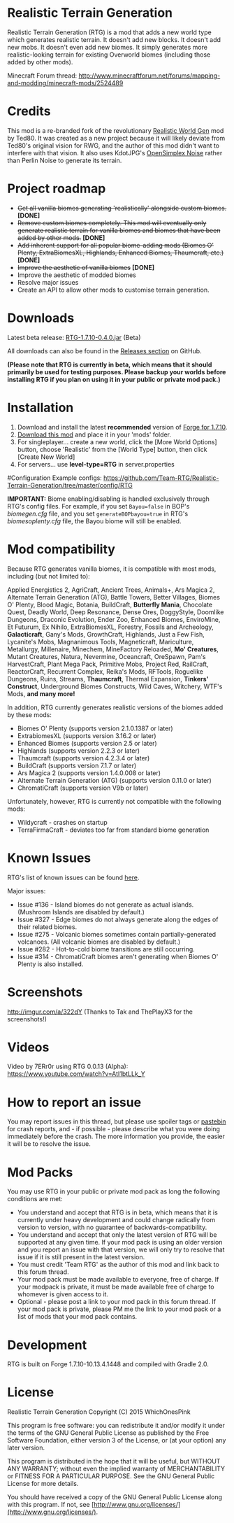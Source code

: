 # Realistic Terrain Generation
Realistic Terrain Generation (RTG) is a mod that adds a new world type which generates realistic terrain. It doesn't add new blocks. It doesn't add new mobs. It doesn't even add new biomes. It simply generates more realistic-looking terrain for existing Overworld biomes (including those added by other mods).

Minecraft Forum thread: http://www.minecraftforum.net/forums/mapping-and-modding/minecraft-mods/2524489

# Credits
This mod is a re-branded fork of the revolutionary [Realistic World Gen](http://www.minecraftforum.net/forums/mapping-and-modding/minecraft-mods/1281910-teds-world-gen-mods-realistic-world-gen-alpha-1-3) mod by Ted80. It was created as a new project because it will likely deviate from Ted80's original vision for RWG, and the author of this mod didn't want to interfere with that vision. It also uses KdotJPG's [OpenSimplex Noise](https://gist.github.com/KdotJPG/b1270127455a94ac5d19) rather than Perlin Noise to generate its terrain.

# Project roadmap
* ~~Get all vanilla biomes generating 'realistically' alongside custom biomes.~~ **[DONE]**
* ~~Remove custom biomes completely. This mod will eventually only generate realistic terrain for vanilla biomes and biomes that have been added by other mods.~~ **[DONE]**
* ~~Add inherent support for all popular biome-adding mods (Biomes O' Plenty, ExtraBiomesXL, Highlands, Enhanced Biomes, Thaumcraft, etc.)~~ **[DONE]**
* ~~Improve the aesthetic of vanilla biomes~~ **[DONE]**
* Improve the aesthetic of modded biomes
* Resolve major issues
* Create an API to allow other mods to customise terrain generation.

# Downloads
Latest beta release: [RTG-1.7.10-0.4.0.jar](http://curse.com/mc-mods/minecraft/237989-realistic-terrain-generation/2268572) (Beta)

All downloads can also be found in the [Releases section](https://github.com/Team-RTG/Realistic-Terrain-Generation/releases) on GitHub.

__(Please note that RTG is currently in beta, which means that it should primarily be used for testing purposes. Please backup your worlds before installing RTG if you plan on using it in your public or private mod pack.)__

# Installation
1. Download and install the latest **recommended** version of [Forge for 1.7.10](http://files.minecraftforge.net/).
2. [Download this mod](http://www.curse.com/mc-mods/minecraft/237989-realistic-terrain-generation) and place it in your 'mods' folder.
3. For singleplayer... create a new world, click the [More World Options] button, choose 'Realistic' from the [World Type] button, then click [Create New World]
4. For servers... use **level-type=RTG** in server.properties

#Configuration
Example configs:
https://github.com/Team-RTG/Realistic-Terrain-Generation/tree/master/config/RTG

**IMPORTANT:**
Biome enabling/disabling is handled exclusively through RTG's config files. For example, if you set `Bayou=false` in BOP's _biomegen.cfg_ file, and you set `generateBOPbayou=true` in RTG's _biomesoplenty.cfg_ file, the Bayou biome will still be enabled.

# Mod compatibility
Because RTG generates vanilla biomes, it is compatible with most mods, including (but not limited to):

Applied Energistics 2, AgriCraft, Ancient Trees, Animals+, Ars Magica 2, Alternate Terrain Generation (ATG), Battle Towers, Better Villages, Biomes O' Plenty, Blood Magic, Botania, BuildCraft, **Butterfly Mania**, Chocolate Quest, Deadly World, Deep Resonance, Dense Ores, DoggyStyle, Doomlike Dungeons, Draconic Evolution, Ender Zoo, Enhanced Biomes, EnviroMine, Et Futurum, Ex Nihilo, ExtraBiomesXL, Forestry, Fossils and Archeology, **Galacticraft**, Gany's Mods, GrowthCraft, Highlands, Just a Few Fish, Lycanite's Mobs, Magnanimous Tools, Magneticraft, Mariculture, Metallurgy, Millenaire, Minechem, MineFactory Reloaded, **Mo' Creatures**, Mutant Creatures, Natura, Nevermine, Oceancraft, OreSpawn, Pam's HarvestCraft, Plant Mega Pack, Primitive Mobs, Project Red, RailCraft, ReactorCraft, Recurrent Complex, Reika's Mods, RFTools, Roguelike Dungeons, Ruins, Streams, **Thaumcraft**, Thermal Expansion, **Tinkers' Construct**, Underground Biomes Constructs, Wild Caves, Witchery, WTF's Mods, **and many more!**

In addition, RTG currently generates realistic versions of the biomes added by these mods:

* Biomes O' Plenty (supports version 2.1.0.1387 or later)
* ExtrabiomesXL (supports version 3.16.2 or later)
* Enhanced Biomes (supports version 2.5 or later)
* Highlands (supports version 2.2.3 or later)
* Thaumcraft (supports version 4.2.3.4 or later)
* BuildCraft (supports version 7.1.7 or later)
* Ars Magica 2 (supports version 1.4.0.008 or later)
* Alternate Terrain Generation (ATG) (supports version 0.11.0 or later)
* ChromatiCraft (supports version V9b or later)

Unfortunately, however, RTG is currently not compatible with the following mods:

* Wildycraft - crashes on startup
* TerraFirmaCraft - deviates too far from standard biome generation

# Known Issues
RTG's list of known issues can be found [here](https://github.com/Team-RTG/Realistic-Terrain-Generation/issues).

Major issues:
* Issue #136 - Island biomes do not generate as actual islands. (Mushroom Islands are disabled by default.)
* Issue #327 - Edge biomes do not always generate along the edges of their related biomes.
* Issue #275 - Volcanic biomes sometimes contain partially-generated volcanoes. (All volcanic biomes are disabled by default.)
* Issue #282 - Hot-to-cold biome transitions are still occurring.
* Issue #314 - ChromatiCraft biomes aren't generating when Biomes O' Plenty is also installed.

# Screenshots
http://imgur.com/a/322dY
(Thanks to Tak and ThePlayX3 for the screenshots!)

# Videos
Video by 7ERr0r using RTG 0.0.13 (Alpha): https://www.youtube.com/watch?v=AtI1btLLk_Y

# How to report an issue
You may report issues in this thread, but please use spoiler tags or [pastebin](http://pastebin.com/) for crash reports, and - if possible - please describe what you were doing immediately before the crash. The more information you provide, the easier it will be to resolve the issue.

# Mod Packs
You may use RTG in your public or private mod pack as long the following conditions are met:

* You understand and accept that RTG is in beta, which means that it is currently under heavy development and could change radically from version to version, with no guarantee of backwards-compatibility.
* You understand and accept that only the latest version of RTG will be supported at any given time. If your mod pack is using an older version and you report an issue with that version, we will only try to resolve that issue if it is still present in the latest version.
* You must credit 'Team RTG' as the author of this mod and link back to this forum thread.
* Your mod pack must be made available to everyone, free of charge. If your modpack is private, it must be made available free of charge to whomever is given access to it.
* Optional - please post a link to your mod pack in this forum thread. If your mod pack is private, please PM me the link to your mod pack or a list of mods that your mod pack contains.

# Development
RTG is built on Forge 1.7.10-10.13.4.1448 and compiled with Gradle 2.0.

# License
Realistic Terrain Generation
Copyright (C) 2015 WhichOnesPink

This program is free software: you can redistribute it and/or modify it under the terms of the GNU General Public License as published by the Free Software Foundation, either version 3 of the License, or (at your option) any later version.

This program is distributed in the hope that it will be useful, but WITHOUT ANY WARRANTY; without even the implied warranty of MERCHANTABILITY or FITNESS FOR A PARTICULAR PURPOSE. See the GNU General Public License for more details.

You should have received a copy of the GNU General Public License along with this program. If not, see [http://www.gnu.org/licenses/](http://www.gnu.org/licenses/).
